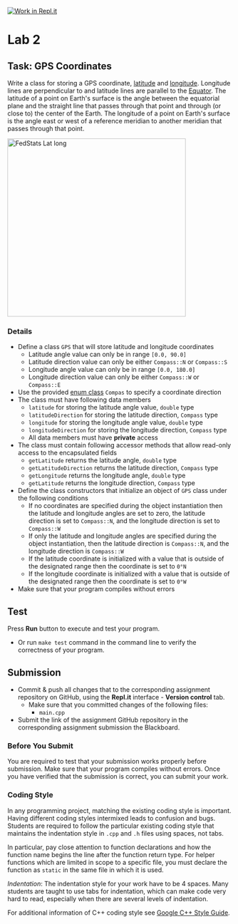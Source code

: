 [![Work in Repl.it](https://classroom.github.com/assets/work-in-replit-14baed9a392b3a25080506f3b7b6d57f295ec2978f6f33ec97e36a161684cbe9.svg)](https://classroom.github.com/online_ide?assignment_repo_id=4156570&assignment_repo_type=AssignmentRepo)
# Lab 2

## Task: GPS Coordinates

Write a class for storing a GPS coordinate, [latitude](https://en.wikipedia.org/wiki/Latitude) and [longitude](https://en.wikipedia.org/wiki/Longitude). Longitude lines are perpendicular to and latitude lines are parallel to the [Equator](https://en.wikipedia.org/wiki/Equator). The latitude of a point on Earth's surface is the angle between the equatorial plane and the straight line that passes through that point and through (or close to) the center of the Earth. The longitude of a point on Earth's surface is the angle east or west of a reference meridian to another meridian that passes through that point.

<a title="Unknown author, Public domain, via Wikimedia Commons" href="https://commons.wikimedia.org/wiki/File:FedStats_Lat_long.svg"><img width="400" alt="FedStats Lat long" src="https://upload.wikimedia.org/wikipedia/commons/thumb/e/ef/FedStats_Lat_long.svg/360px-FedStats_Lat_long.svg.png"></a>

### Details

- Define a class `GPS` that will store latitude and longitude coordinates
  - Latitude angle value can only be in range `[0.0, 90.0]`
  - Latitude direction value can only be either `Compass::N` or `Compass::S`
  - Longitude angle value can only be in range `[0.0, 180.0]`
  - Longitude direction value can only be either `Compass::W` or `Compass::E`
- Use the provided [enum class](https://www.learncpp.com/cpp-tutorial/enum-classes/) `Compas` to specify a coordinate direction
- The class must have following data members
  - `latitude` for storing the latitude angle value, `double` type
  - `latitudeDirection` for storing the latitude direction, `Compass` type
  - `longitude` for storing the longitude angle value, `double` type
  - `longitudeDirection` for storing the longitude direction, `Compass` type
  - All data members must have **private** access
- The class must contain following accessor methods that allow read-only access to the encapsulated fields
  - `getLatitude` returns the latitude angle, `double` type
  - `getLatitudeDirection` returns the latitude direction, `Compass` type
  - `getLongitude` returns the longitude angle, `double` type
  - `getLatitude` returns the longitude direction, `Compass` type
- Define the class constructors that initialize an object of `GPS` class under the following conditions
  - If no coordinates are specified during the object instantiation then the latitude and longitude angles are set to zero, the latitude direction is set to `Compass::N`, and the longitude direction is set to `Compass::W`
  - If only the latitude and longitude angles are specified during the object instantiation, then the latitude direction is `Compass::N`, and the longitude direction is `Compass::W`
  - If the latitude coordinate is initialized with a value that is outside of the designated range then the coordinate is set to `0°N`
  - If the longitude coordinate is initialized with a value that is outside of the designated range then the coordinate is set to `0°W`
- Make sure that your program compiles without errors

## Test

Press **Run** button to execute and test your program.

- Or run `make test` command in the command line to verify the correctness of your program.

## Submission

- Commit & push all changes that to the corresponding assignment repository on GitHub, using the **Repl.it** interface - **Version control** tab.
  - Make sure that you committed changes of the following files:
    - `main.cpp`
- Submit the link of the assignment GitHub repository in the corresponding assignment submission the Blackboard.

### Before You Submit

You are required to test that your submission works properly before submission. Make sure that your program compiles without errors. Once you have verified that the submission is correct, you can submit your work.

### Coding Style

In any programming project, matching the existing coding style is important. Having different coding styles intermixed leads to confusion and bugs. Students are required to follow the particular existing coding style that maintains the indentation style in `.cpp` and `.h` files using spaces, not tabs.

In particular, pay close attention to function declarations and how the function name begins the line after the function return type. For helper functions which are limited in scope to a specific file, you must declare the function as `static` in the same file in which it is used.

*Indentation*: The indentation style for your work have to be 4 spaces. Many students are taught to use tabs for indentation, which can make code very hard to read, especially when there are several levels of indentation.

For additional information of C++ coding style see [Google C++ Style Guide](https://google.github.io/styleguide/cppguide.html).
